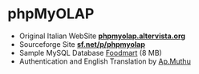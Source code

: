 phpMyOLAP
=========
* Original Italian WebSite <a href='http://phpmyolap.altervista.org'><b>phpmyolap.altervista.org</b></a>
* Sourceforge Site <a href='http://sourceforge.net/projects/phpmyolap/'><b>sf.net/p/phpmyolap</b></a>
* Sample MySQL Database [Foodmart](https://sites.google.com/a/dlpage.phi-integration.com/pentaho/mondrian/mysql-foodmart-database) (8 MB)
* Authentication and English Translation by [Ap.Muthu](mailto:apmuthu@usa.net)
